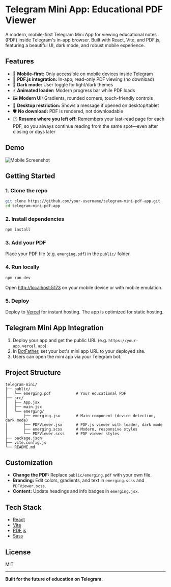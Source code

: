 # Telegram Mini App: Educational PDF Viewer

A modern, mobile-first Telegram Mini App for viewing educational notes (PDF) inside Telegram's in-app browser. Built with React, Vite, and PDF.js, featuring a beautiful UI, dark mode, and robust mobile experience.

## Features

- 📱 **Mobile-first:** Only accessible on mobile devices inside Telegram
- 📄 **PDF.js integration:** In-app, read-only PDF viewing (no download)
- 🌙 **Dark mode:** User toggle for light/dark themes
- ⚡ **Animated loader:** Modern progress bar while PDF loads
- 🖼️ **Modern UI:** Gradients, rounded corners, touch-friendly controls
- 🚫 **Desktop restriction:** Shows a message if opened on desktop/tablet
- 🛡️ **No download:** PDF is rendered, not downloadable
- 🕑 **Resume where you left off:** Remembers your last-read page for each PDF, so you always continue reading from the same spot—even after closing or days later

## Demo

![Mobile Screenshot](./public/demo-mobile.png)

## Getting Started

### 1. Clone the repo

```bash
git clone https://github.com/your-username/telegram-mini-pdf-app.git
cd telegram-mini-pdf-app
```

### 2. Install dependencies

```bash
npm install
```

### 3. Add your PDF

Place your PDF file (e.g. `emerging.pdf`) in the `public/` folder.

### 4. Run locally

```bash
npm run dev
```

Open [http://localhost:5173](http://localhost:5173) on your mobile device or with mobile emulation.

### 5. Deploy

Deploy to [Vercel](https://vercel.com/) for instant hosting. The app is optimized for static hosting.

## Telegram Mini App Integration

1. Deploy your app and get the public URL (e.g. `https://your-app.vercel.app`).
2. In [BotFather](https://t.me/BotFather), set your bot's mini app URL to your deployed site.
3. Users can open the mini app via your Telegram bot.

## Project Structure

```
telegram-mini/
├── public/
│   └── emerging.pdf           # Your educational PDF
├── src/
│   ├── App.jsx
│   ├── main.jsx
│   └── emerging/
│       ├── emerging.jsx       # Main component (device detection, dark mode)
│       ├── PDFViewer.jsx      # PDF.js viewer with loader, dark mode
│       ├── emerging.scss      # Modern, responsive styles
│       └── PDFViewer.scss     # PDF viewer styles
├── package.json
├── vite.config.js
└── README.md
```

## Customization

- **Change the PDF:** Replace `public/emerging.pdf` with your own file.
- **Branding:** Edit colors, gradients, and text in `emerging.scss` and `PDFViewer.scss`.
- **Content:** Update headings and info badges in `emerging.jsx`.

## Tech Stack

- [React](https://react.dev/)
- [Vite](https://vitejs.dev/)
- [PDF.js](https://mozilla.github.io/pdf.js/)
- [Sass](https://sass-lang.com/)

## License

MIT

---

**Built for the future of education on Telegram.**

